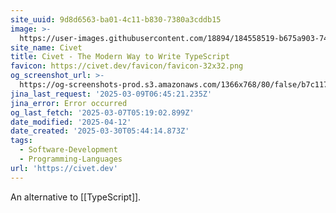 ```yaml
---
site_uuid: 9d8d6563-ba01-4c11-b830-7380a3cddb15
image: >-
  https://user-images.githubusercontent.com/18894/184558519-b675a903-7490-43ba-883e-0d8addacd4b9.png
site_name: Civet
title: Civet - The Modern Way to Write TypeScript
favicon: https://civet.dev/favicon/favicon-32x32.png
og_screenshot_url: >-
  https://og-screenshots-prod.s3.amazonaws.com/1366x768/80/false/b7c1171c7f24c80f5cadb9d24670d8646835b6bcffe2a4ece35e530b8335b5bb.jpeg
jina_last_request: '2025-03-09T06:45:21.235Z'
jina_error: Error occurred
og_last_fetch: '2025-03-07T05:19:02.899Z'
date_modified: '2025-04-12'
date_created: '2025-03-30T05:44:14.873Z'
tags:
  - Software-Development
  - Programming-Languages
url: 'https://civet.dev'
---
```














An alternative to [[TypeScript]].
